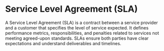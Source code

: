 # Service Level Agreement (SLA)

A Service Level Agreement (SLA) is a contract between a service provider and a customer that specifies the level of service expected. It defines performance metrics, responsibilities, and penalties related to services not meeting agreed-upon standards. SLAs ensure both parties have clear expectations and understand deliverables and timelines.